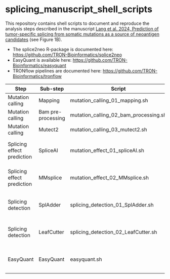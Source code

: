 # splicing_manuscript_shell_scripts


This repository contains shell scripts to document and reproduce the analysis steps described in the manuscript
[Lang et al. 2024, Prediction of tumor-specific splicing from somatic mutations as a source of neoantigen candidates](https://doi.org/10.1101/2023.06.27.546494) (see Figure 1B).

- The splice2neo R-package is documented here: https://github.com/TRON-Bioinformatics/splice2neo
- EasyQuant is available here: https://github.com/TRON-Bioinformatics/easyquant
- TRONflow pipelines are documented here: https://github.com/TRON-Bioinformatics/tronflow


| Step        | Sub-step        | Script      | Comment |
| ----------- | ----------- | ----------- | ----------- |
| Mutation calling | Mapping       | mutation_calling_01_mapping.sh       | |
|  Mutation calling  | Bam pre-processing        | mutation_calling_02_bam_processing.sh |  |
|  Mutation calling | Mutect2        | mutation_calling_03_mutect2.sh | |
| Splicing effect prediction | SpliceAI        | mutation_effect_01_spliceAI.sh |example script for one sample |
| Splicing effect prediction | MMsplice        | mutation_effect_02_MMsplice.sh |example script for one sample |
| Splicing detection | SplAdder        | splicing_detection_01_SplAdder.sh |example script for one sample |
| Splicing detection | LeafCutter        | splicing_detection_02_LeafCutter.sh |example script for one sample |
| EasyQuant | EasyQuant        | easyquant.sh |example script for one sample |

